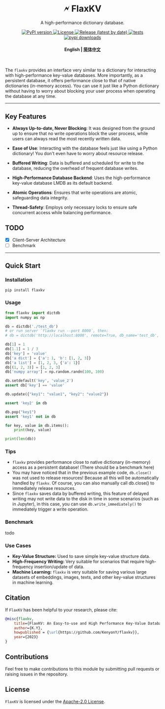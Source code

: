 
<h1 align="center">
    <br>
    🗲  FlaxKV
</h1>


<p align="center">
A high-performance dictionary database.
</p>
<p align="center">
    <a href="https://pypi.org/project/flaxkv/">
        <img src="https://img.shields.io/pypi/v/flaxkv?color=brightgreen&style=flat-square" alt="PyPI version" >
    </a>
    <a href="https://github.com/KenyonY/flaxkv/blob/main/LICENSE">
        <img alt="License" src="https://img.shields.io/github/license/KenyonY/flaxkv.svg?color=blue&style=flat-square">
    </a>
    <a href="https://github.com/KenyonY/flaxkv/releases">
        <img alt="Release (latest by date)" src="https://img.shields.io/github/v/release/KenyonY/flaxkv?&style=flat-square">
    </a>
    <a href="https://github.com/KenyonY/flaxkv/actions/workflows/ci.yml">
        <img alt="tests" src="https://img.shields.io/github/actions/workflow/status/KenyonY/flaxkv/ci.yml?style=flat-square&label=tests">
    </a>
    <a href="https://pypistats.org/packages/flaxkv">
        <img alt="pypi downloads" src="https://img.shields.io/pypi/dm/flaxkv?style=flat-square">
    </a>
</p>

<h4 align="center">
    <p>
        <b>English</b> |
        <a href="https://github.com/KenyonY/flaxkv/blob/main/README_ZH.md">简体中文</a> 
    </p>
</h4>

<p >
<br>
</p>


The `flaxkv` provides an interface very similar to a dictionary for interacting with high-performance key-value databases. More importantly, as a persistent database, it offers performance close to that of native dictionaries (in-memory access).
You can use it just like a Python dictionary without having to worry about blocking your user process when operating the database at any time.

---

## Key Features

- **Always Up-to-date, Never Blocking**: It was designed from the ground up to ensure that no write operations block the user process, while users can always read the most recently written data.

- **Ease of Use**: Interacting with the database feels just like using a Python dictionary! You don't even have to worry about resource release.

- **Buffered Writing**: Data is buffered and scheduled for write to the database, reducing the overhead of frequent database writes.

- **High-Performance Database Backend**: Uses the high-performance key-value database LMDB as its default backend.

- **Atomic Operations**: Ensures that write operations are atomic, safeguarding data integrity.

- **Thread-Safety**: Employs only necessary locks to ensure safe concurrent access while balancing performance.

## TODO

- [x] Client-Server Architecture
- [ ] Benchmark
---

## Quick Start

### Installation
```bash
pip install flaxkv
```
### Usage

```python
from flaxkv import dictdb
import numpy as np

db = dictdb('./test_db')
# or run server `flaxkv run --port 8000`, then:
# db = dictdb('http://localhost:8000', remote=True, db_name='test_db', rebuild=False)

db[1] = 1
db[1.1] = 1 / 3
db['key'] = 'value'
db['a dict'] = {'a': 1, 'b': [1, 2, 3]}
db['a list'] = [1, 2, 3, {'a': 1}]
db[(1, 2, 3)] = [1, 2, 3]
db['numpy array'] = np.random.randn(100, 100)

db.setdefault('key', 'value_2')
assert db['key'] == 'value'

db.update({"key1": "value1", "key2": "value2"})

assert 'key2' in db

db.pop("key1")
assert 'key1' not in db

for key, value in db.items():
    print(key, value)

print(len(db))
```

### Tips
- `flaxkv` provides performance close to native dictionary (in-memory) access as a persistent database! (There should be a benchmark here)
- You may have noticed that in the previous example code, `db.close()` was not used to release resources! Because all this will be automatically handled by `flaxkv`. Of course, you can also manually call db.close() to immediately release resources.
- Since `flaxkv` saves data by buffered writing, this feature of delayed writing may not write data to the disk in time in some scenarios (such as in Jupyter),
in this case, you can use `db.write_immediately()` to immediately trigger a write operation.

### Benchmark
todo

### Use Cases
- **Key-Value Structure:**
Used to save simple key-value structure data.
- **High-Frequency Writing:**
Very suitable for scenarios that require high-frequency insertion/update of data.
- **Machine Learning:**
`flaxkv` is very suitable for saving various large datasets of embeddings, images, texts, and other key-value structures in machine learning.

## Citation
If `FlaxKV` has been helpful to your research, please cite:
```bibtex
@misc{flaxkv,
    title={FlaxKV: An Easy-to-use and High Performance Key-Value Database Solution},
    author={K.Y},
    howpublished = {\url{https://github.com/KenyonY/flaxkv}},
    year={2023}
}
```

## Contributions
Feel free to make contributions to this module by submitting pull requests or raising issues in the repository.

## License
`FlaxKV` is licensed under the [Apache-2.0 License](./LICENSE).


